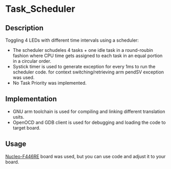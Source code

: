 # Task_Scheduler
## Description  
Toggling 4 LEDs with different time intervals using a scheduler: 
  * The scheduler schudeles 4 tasks + one idle task in a round-roubin fashion where CPU time gets assigned to each task in an equal portion in a circular order.
  * Systick timer is used to generate exception for every 1ms to run the scheduler code. for context switching/retrieving arm pendSV exception was used. 
  * No Task Priority was implemented.
## Implementation
  * GNU arm toolchain is used for compiling and linking different translation usits.
  * OpenOCD and GDB client is used for debugging and loading the code to target board.

## Usage 
[Nucleo-F446RE](https://www.st.com/en/evaluation-tools/nucleo-f446re.html) board was used, but you can use code and adjust it to your board.
